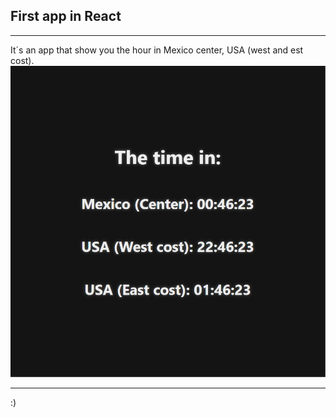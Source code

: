 ## First app in React

---

It´s an app that show you the hour in Mexico center, USA (west and est cost).
<img title="ss-Proyect" alt="ss-Proyect" src="./ss.png">

---

:)
